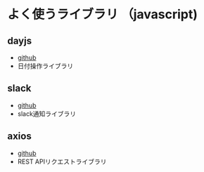 # よく使うライブラリ （javascript)
## dayjs
- [github](https://github.com/iamkun/dayjs)
- 日付操作ライブラリ
## slack
- [github](https://github.com/slackapi/node-slack-sdk)
- slack通知ライブラリ
## axios
- [github](https://github.com/axios/axios)
- REST APIリクエストライブラリ